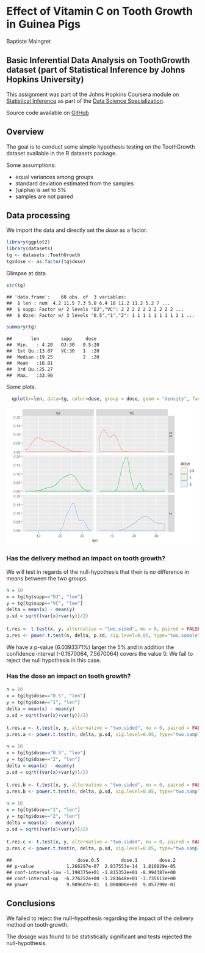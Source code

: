 Effect of Vitamin C on Tooth Growth in Guinea Pigs
================
Baptiste Maingret

## Basic Inferential Data Analysis on ToothGrowth dataset (part of Statistical Inference by Johns Hopkins University)

This assignment was part of the Johns Hopkins Coursera module on
[Statistical
Inference](https://www.coursera.org/learn/statistical-inference) as part
of the [Data Science
Specialization](https://www.coursera.org/specializations/jhu-data-science).

<!--more-->

Source code available on
[GitHub](https://github.com/bmaingret/stat-inference-project)

## Overview

The goal is to conduct some simple hypothesis testing on the ToothGrowth
dataset available in the R datasets package.

Some assumptions:

  - equal variances among groups
  - standard deviation estimated from the samples
  - \(\alpha\) is set to 5%
  - samples are not paired

## Data processing

We import the data and directly set the *dose* as a factor.

``` r
library(ggplot2)
library(datasets)
tg <- datasets::ToothGrowth
tg$dose <- as.factor(tg$dose)
```

Glimpse at data.

``` r
str(tg)
```

    ## 'data.frame':    60 obs. of  3 variables:
    ##  $ len : num  4.2 11.5 7.3 5.8 6.4 10 11.2 11.2 5.2 7 ...
    ##  $ supp: Factor w/ 2 levels "OJ","VC": 2 2 2 2 2 2 2 2 2 2 ...
    ##  $ dose: Factor w/ 3 levels "0.5","1","2": 1 1 1 1 1 1 1 1 1 1 ...

``` r
summary(tg)
```

    ##       len        supp     dose   
    ##  Min.   : 4.20   OJ:30   0.5:20  
    ##  1st Qu.:13.07   VC:30   1  :20  
    ##  Median :19.25           2  :20  
    ##  Mean   :18.81                   
    ##  3rd Qu.:25.27                   
    ##  Max.   :33.90

Some plots.

``` r
  qplot(x=len, data=tg, color=dose, group = dose, geom = "density", facets = dose ~ supp)
```

![](stat-inference-toothgrowth_files/figure-gfm/unnamed-chunk-3-1.png)<!-- -->

### Has the delivery method an impact on tooth growth?

We will test in regards of the null-hypothesis that their is no
difference in means between the two groups.

``` r
n = 10
x = tg[tg$supp=="OJ", "len"]
y = tg[tg$supp=="VC", "len"]
delta = mean(x) - mean(y)
p.sd = sqrt((var(x)+var(y))/2)

t.res <- t.test(x, y, alternative = "two.sided", mu = 0, paired = FALSE, var.equal = TRUE)
p.res <- power.t.test(n, delta, p.sd, sig.level=0.05, type="two.sample", alternative="two.sided")
```

We have a p-value (6.0393371%) larger the 5% and in addition the
confidence interval (-0.1670064, 7.5670064) covers the value 0. We fail
to reject the null hypothesis in this case.

### Has the dose an impact on tooth growth?

``` r
n = 10
x = tg[tg$dose=="0.5", "len"]
y = tg[tg$dose=="1", "len"]
delta = mean(x) - mean(y)
p.sd = sqrt((var(x)+var(y))/2)

t.res.a <- t.test(x, y, alternative = "two.sided", mu = 0, paired = FALSE, var.equal = TRUE)
p.res.a <- power.t.test(n, delta, p.sd, sig.level=0.05, type="two.sample", alternative="two.sided")
```

``` r
n = 10
x = tg[tg$dose=="0.5", "len"]
y = tg[tg$dose=="2", "len"]
delta = mean(x) - mean(y)
p.sd = sqrt((var(x)+var(y))/2)

t.res.b <- t.test(x, y, alternative = "two.sided", mu = 0, paired = FALSE, var.equal = TRUE)
p.res.b <- power.t.test(n, delta, p.sd, sig.level=0.05, type="two.sample", alternative="two.sided")
```

``` r
n = 10
x = tg[tg$dose=="1", "len"]
y = tg[tg$dose=="2", "len"]
delta = mean(x) - mean(y)
p.sd = sqrt((var(x)+var(y))/2)

t.res.c <- t.test(x, y, alternative = "two.sided", mu = 0, paired = FALSE, var.equal = TRUE)
p.res.c <- power.t.test(n, delta, p.sd, sig.level=0.05, type="two.sample", alternative="two.sided")
```

    ##                        dose.0.5        dose.1        dose.2
    ## p-value            1.266297e-07  2.837553e-14  1.810829e-05
    ## conf-interval-low -1.198375e+01 -1.815352e+01 -8.994387e+00
    ## conf-interval-up  -6.276252e+00 -1.283648e+01 -3.735613e+00
    ## power              9.909607e-01  1.000000e+00  9.057799e-01

## Conclusions

We failed to reject the null-hypothesis regarding the impact of the
delivery method on tooth growth.

The dosage was found to be statistically significant and tests rejected
the null-hypothesis.
